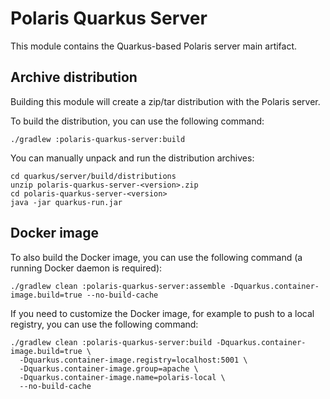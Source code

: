 # Polaris Quarkus Server

This module contains the Quarkus-based Polaris server main artifact.

## Archive distribution

Building this module will create a zip/tar distribution with the Polaris server.

To build the distribution, you can use the following command:

```shell
./gradlew :polaris-quarkus-server:build
```

You can manually unpack and run the distribution archives:

```shell
cd quarkus/server/build/distributions
unzip polaris-quarkus-server-<version>.zip
cd polaris-quarkus-server-<version>
java -jar quarkus-run.jar
```

## Docker image

To also build the Docker image, you can use the following command (a running Docker daemon is
required):

```shell
./gradlew clean :polaris-quarkus-server:assemble -Dquarkus.container-image.build=true --no-build-cache
```

If you need to customize the Docker image, for example to push to a local registry, you can use the
following command:

```shell
./gradlew clean :polaris-quarkus-server:build -Dquarkus.container-image.build=true \
  -Dquarkus.container-image.registry=localhost:5001 \
  -Dquarkus.container-image.group=apache \
  -Dquarkus.container-image.name=polaris-local \
  --no-build-cache
```
